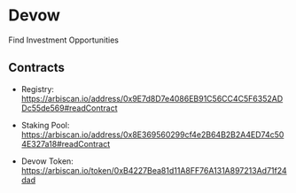 # Devow

Find Investment Opportunities

## Contracts

- Registry: https://arbiscan.io/address/0x9E7d8D7e4086EB91C56CC4C5F6352ADDc55de569#readContract

- Staking Pool: https://arbiscan.io/address/0x8E369560299cf4e2B64B2B2A4ED74c504E327a18#readContract

- Devow Token: https://arbiscan.io/token/0xB4227Bea81d11A8FF76A131A897213Ad71f24dad
